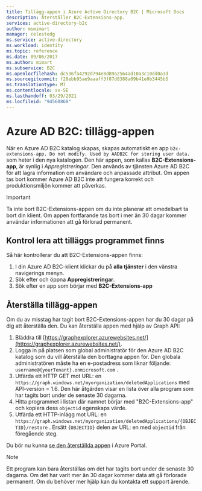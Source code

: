 ```yaml
---
title: Tillägg-appen i Azure Active Directory B2C | Microsoft Docs
description: Återställer B2C-Extensions-app.
services: active-directory-b2c
author: msmimart
manager: celestedg
ms.service: active-directory
ms.workload: identity
ms.topic: reference
ms.date: 09/06/2017
ms.author: mimart
ms.subservice: B2C
ms.openlocfilehash: dc536fa4292d794e8d89a2564ad10a3c10dd0a3d
ms.sourcegitcommit: f28ebb95ae9aaaff3f87d8388a09b41e0b3445b5
ms.translationtype: MT
ms.contentlocale: sv-SE
ms.lasthandoff: 03/29/2021
ms.locfileid: "94560868"
---
```

# <a name="azure-ad-b2c-extensions-app"></a>Azure AD B2C: tillägg-appen

När en Azure AD B2C katalog skapas, skapas automatiskt en app `b2c-extensions-app. Do not modify. Used by AADB2C for storing user data.` som heter i den nya katalogen. Den här appen, som kallas **B2C-Extensions-app**, är synlig i *Appregistreringar*. Den används av tjänsten Azure AD B2C för att lagra information om användare och anpassade attribut. Om appen tas bort kommer Azure AD B2C inte att fungera korrekt och produktionsmiljön kommer att påverkas.

> [!IMPORTANT]
> Ta inte bort B2C-Extensions-appen om du inte planerar att omedelbart ta bort din klient. Om appen fortfarande tas bort i mer än 30 dagar kommer användar informationen att gå förlorad permanent.

## <a name="verifying-that-the-extensions-app-is-present"></a>Kontrol lera att tilläggs programmet finns

Så här kontrollerar du att B2C-Extensions-appen finns:

1. I din Azure AD B2C-klient klickar du på **alla tjänster** i den vänstra navigerings menyn.
1. Sök efter och öppna **Appregistreringar**.
1. Sök efter en app som börjar med **B2C-Extensions-app**

## <a name="recover-the-extensions-app"></a>Återställa tillägg-appen

Om du av misstag har tagit bort B2C-Extensions-appen har du 30 dagar på dig att återställa den. Du kan återställa appen med hjälp av Graph API:

1. Bläddra till [https://graphexplorer.azurewebsites.net/](https://graphexplorer.azurewebsites.net/).
1. Logga in på platsen som global administratör för den Azure AD B2C katalog som du vill återställa den borttagna appen för. Den globala administratören måste ha en e-postadress som liknar följande: `username@{yourTenant}.onmicrosoft.com` .
1. Utfärda ett HTTP GET mot URL: en `https://graph.windows.net/myorganization/deletedApplications` med API-version = 1.6. Den här åtgärden visar en lista över alla program som har tagits bort under de senaste 30 dagarna.
1. Hitta programmet i listan där namnet börjar med "B2C-Extensions-app" och kopiera dess `objectid` egenskaps värde.
1. Utfärda ett HTTP-inlägg mot URL: en `https://graph.windows.net/myorganization/deletedApplications/{OBJECTID}/restore` . Ersätt `{OBJECTID}` delen av URL: en med `objectid` från föregående steg.

Du bör nu kunna [se den återställda appen](#verifying-that-the-extensions-app-is-present) i Azure Portal.

> [!NOTE]
> Ett program kan bara återställas om det har tagits bort under de senaste 30 dagarna. Om det har varit mer än 30 dagar kommer data att gå förlorade permanent. Om du behöver mer hjälp kan du kontakta ett support ärende.
